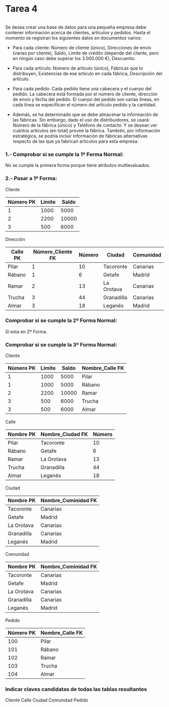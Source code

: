 # Tarea 4

![<image>](https://th.bing.com/th/id/OIP.YZHVWoI6VFwNa3FBhBBHogHaEK?pid=ImgDet&rs=1)

Se desea crear una base de datos para una pequeña empresa debe contener información acerca de clientes, artículos y pedidos. Hasta el momento se registran los siguientes datos en documentos varios:

- Para cada cliente: Número de cliente (único), Direcciones de envío (varias por cliente), Saldo, Límite de crédito (depende del cliente, pero en ningún caso debe superar los 3.000.000 €), Descuento.

- Para cada artículo: Número de artículo (único), Fábricas que lo distribuyen, Existencias de ese artículo en cada fábrica, Descripción del artículo.

- Para cada pedido: Cada pedido tiene una cabecera y el cuerpo del pedido. La cabecera está formada por el número de cliente, dirección de envío y fecha del pedido. El cuerpo del pedido son varias líneas, en cada línea se especifican el número del artículo pedido y la cantidad.

- Además, se ha determinado que se debe almacenar la información de las fábricas. Sin embargo, dado el uso de distribuidores, se usará: Número de la fábrica (único) y Teléfono de contacto. Y se desean ver cuántos artículos (en total) provee la fábrica. También, por información estratégica, se podría incluir información de fábricas alternativas respecto de las que ya fabrican artículos para esta empresa.

### 1.- Comprobar si se cumple la 1º Forma Normal:

No se cumple la primera forma porque tiene atributos multievaluados.

### 2.- Pasar a 1º Forma:

Cliente

| Número PK | Límite | Saldo |
|-----------|--------|-------|
| 1         | 1000   | 5000  |
| 2         | 2200   | 10000 |
| 3         | 500    | 6000  |

Dirección

| Calle PK | Número_Cliente FK | Número | Ciudad     | Comunidad |
|----------|-------------------|--------|------------|-----------|
| Pilar    | 1                 | 10     | Tacoronte  | Canarias  |
| Rábano   | 1                 | 6      | Getafe     | Madrid    |
| Ramar    | 2                 | 13     | La Orotava | Canarias  |
| Trucha   | 3                 | 44     | Granadilla | Canarias  |
| Almar    | 3                 | 18     | Leganés    | Madrid    |

### Comprobar si se cumple la 2º Forma Normal:

Si esta en 2º Forma.

### Comprobar si se cumple la 3º Forma Normal:

Cliente

| Número PK | Límite | Saldo | Nombre_Calle FK |
|-----------|--------|-------|-----------------|
| 1         | 1000   | 5000  | Pilar           |
| 1         | 1000   | 5000  | Rábano          |
| 2         | 2200   | 10000 | Ramar           |
| 3         | 500    | 6000  | Trucha          |
| 3         | 500    | 6000  | Almar           |

Calle

| Nombre PK | Nombre_Ciudad FK | Número |
|-----------|------------------|--------|
| Pilar     | Tacoronte        | 10     |
| Rábano    | Getafe           | 6      |
| Ramar     | La Orotava       | 13     |
| Trucha    | Granadilla       | 44     |
| Almar     | Leganés          | 18     |

Ciudad

| Nombre PK  | Nombre_Cominidad FK |
|------------|---------------------|
| Tacoronte  | Canarias            |
| Getafe     | Madrid              |
| La Orotava | Canarias            |
| Granadilla | Canarias            |
| Leganés    | Madrid              |

Comunidad

| Nombre PK  | Nombre_Cominidad FK |
|------------|---------------------|
| Tacoronte  | Canarias            |
| Getafe     | Madrid              |
| La Orotava | Canarias            |
| Granadilla | Canarias            |
| Leganés    | Madrid              |

Pedido

| Número PK | Nombre_Calle FK |
|-----------|-----------------|
| 100       | Pilar           |
| 101       | Rábano          |
| 102       | Ramar           |
| 103       | Trucha          |
| 104       | Almar           |

### Indicar claves candidatas de todas las tablas resultantes

Cliente
Calle
Ciudad
Comunidad
Pedido
